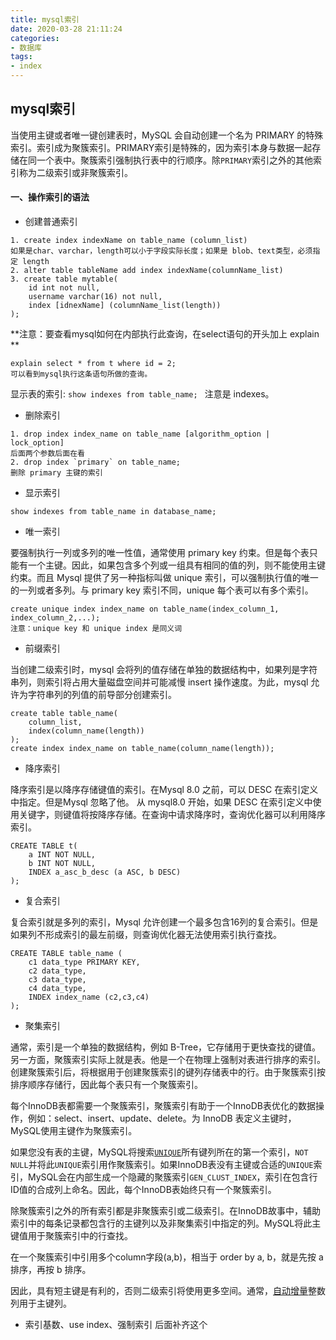```yaml
---
title: mysql索引
date: 2020-03-28 21:11:24
categories:
- 数据库
tags:
- index
---
```


## mysql索引

当使用主键或者唯一键创建表时，MySQL 会自动创建一个名为 PRIMARY 的特殊索引。索引成为聚簇索引。PRIMARY索引是特殊的，因为索引本身与数据一起存储在同一个表中。聚簇索引强制执行表中的行顺序。除`PRIMARY`索引之外的其他索引称为二级索引或非聚簇索引。

#### 一、操作索引的语法

- 创建普通索引

```
1. create index indexName on table_name (column_list)
如果是char、varchar，length可以小于字段实际长度；如果是 blob、text类型，必须指定 length
2. alter table tableName add index indexName(columnName_list)
3. create table mytable(
	id int not null,
	username varchar(16) not null,
	index [idnexName] (columnName_list(length))
);
```

**注意：要查看mysql如何在内部执行此查询，在select语句的开头加上 explain **

```
explain select * from t where id = 2;
可以看到mysql执行这条语句所做的查询。
```

显示表的索引: `show indexes from table_name; ` 注意是 indexes。

- 删除索引

```
1. drop index index_name on table_name [algorithm_option | lock_option]
后面两个参数后面在看
2. drop index `primary` on table_name;
删除 primary 主键的索引
```

- 显示索引

```
show indexes from table_name in database_name;
```

- 唯一索引

要强制执行一列或多列的唯一性值，通常使用 primary key 约束。但是每个表只能有一个主键。因此，如果包含多个列或一组具有相同的值的列，则不能使用主键约束。而且 Mysql 提供了另一种指标叫做 unique 索引，可以强制执行值的唯一的一列或者多列。与 primary key 索引不同，unique 每个表可以有多个索引。

```
create unique index index_name on table_name(index_column_1, index_column_2,...);
注意：unique key 和 unique index 是同义词
```

- 前缀索引

当创建二级索引时，mysql 会将列的值存储在单独的数据结构中，如果列是字符串列，则索引将占用大量磁盘空间并可能减慢 insert 操作速度。为此，mysql 允许为字符串列的列值的前导部分创建索引。

```
create table table_name(
	column_list,
	index(column_name(length))
);
create index index_name on table_name(column_name(length));
```

- 降序索引

降序索引是以降序存储键值的索引。在Mysql 8.0 之前，可以 DESC 在索引定义中指定。但是Mysql 忽略了他。
从 mysql8.0 开始，如果 DESC 在索引定义中使用关键字，则键值将按降序存储。在查询中请求降序时，查询优化器可以利用降序索引。

```
CREATE TABLE t(
    a INT NOT NULL,
    b INT NOT NULL,
    INDEX a_asc_b_desc (a ASC, b DESC)
); 
```

- 复合索引

复合索引就是多列的索引，Mysql 允许创建一个最多包含16列的复合索引。但是如果列不形成索引的最左前缀，则查询优化器无法使用索引执行查找。

```
CREATE TABLE table_name (
    c1 data_type PRIMARY KEY,
    c2 data_type,
    c3 data_type,
    c4 data_type,
    INDEX index_name (c2,c3,c4)
); 
```

- 聚集索引

通常，索引是一个单独的数据结构，例如 B-Tree，它存储用于更快查找的键值。另一方面，聚簇索引实际上就是表。他是一个在物理上强制对表进行排序的索引。创建聚簇索引后，将根据用于创建聚簇索引的键列存储表中的行。由于聚簇索引按排序顺序存储行，因此每个表只有一个聚簇索引。

每个InnoDB表都需要一个聚簇索引，聚簇索引有助于一个InnoDB表优化的数据操作，例如：select、insert、update、delete。为 InnoDB 表定义主键时，MySQL使用主键作为聚簇索引。

如果您没有表的主键，MySQL将搜索[`UNIQUE`](https://www.begtut.com/mysql/mysql-unique.html)所有键列所在的第一个索引，`NOT NULL`并将此`UNIQUE`索引用作聚簇索引。如果InnoDB表没有主键或合适的`UNIQUE`索引，MySQL会在内部生成一个隐藏的聚簇索引`GEN_CLUST_INDEX`，索引在包含行ID值的合成列上命名。因此，每个InnoDB表始终只有一个聚簇索引。

除聚簇索引之外的所有索引都是非聚簇索引或二级索引。在InnoDB故事中，辅助索引中的每条记录都包含行的主键列以及非聚集索引中指定的列。MySQL将此主键值用于聚簇索引中的行查找。

在一个聚簇索引中引用多个column字段(a,b)，相当于 order by a, b，就是先按 a 排序，再按 b 排序。

因此，具有短主键是有利的，否则二级索引将使用更多空间。通常，[自动增量](https://www.begtut.com/mysql/mysql-sequence.html)整数列用于主键列。

- 索引基数、use index、强制索引
    后面补齐这个























